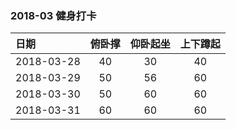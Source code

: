 ### 2018-03 健身打卡

| 日期         | 俯卧撑  | 仰卧起坐 | 上下蹲起 |
| :--------- | :--: | :--: | :--: |
| 2018-03-28 |  40  |  30  |  40  |
| 2018-03-29 |  50  |  56  |  60  |
| 2018-03-30 |  50  |  60  |  60  |
| 2018-03-31 |  60  |  60  |  60  |

